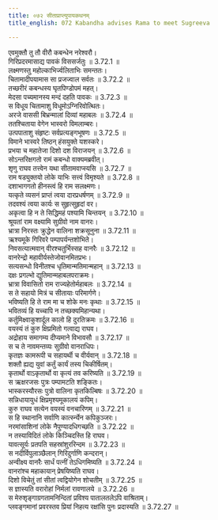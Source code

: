 ```yaml
---
title: ०७२ सीताप्राप्त्युपायकथनम्
title_english: 072 Kabandha advises Rama to meet Sugreeva

---
```



एवमुक्तौ तु तौ वीरौ कबन्धेन नरेश्वरौ।  
गिरिप्रदरमासाद्य पावकं विससर्जतुः ॥ 3.72.1 ॥   
लक्ष्मणस्तु महोल्काभिर्ज्वलिताभिः समन्ततः।  
चितामादीपयामास सा प्रजज्वाल सर्वतः ॥ 3.72.2 ॥   
तच्छरीरं कबन्धस्य घृतपिण्डोपमं महत्।  
मेदसा पच्यमानस्य मन्दं दहति पावकः ॥ 3.72.3 ॥   
स विधूय चितामाशु विधूमोऽग्निरिवोत्थितः।  
अरजे वाससी बिभ्रन्मालां दिव्यां महाबलः ॥ 3.72.4 ॥   
ततश्चिताया वेगेन भास्वरो विमलाम्बरः।  
उत्पपाताशु संहृष्टः सर्वप्रत्यङ्गभूषणः ॥ 3.72.5 ॥   
विमाने भास्वरे तिष्ठन् हंसयुक्ते यशस्करे।  
प्रभया च महातेजा दिशो दश विराजयन् ॥ 3.72.6 ॥   
सोऽन्तरिक्षगतो रामं कबन्धो वाक्यमब्रवीत्।  
शृणु राघव तत्त्वेन यथा सीतामवाप्स्यसि ॥ 3.72.7 ॥   
राम षड्युक्तयो लोके याभिः सत्त्वं विमृश्यते ॥ 3.72.8 ॥   
दशाभागगतो हीनस्त्वं हि राम सलक्ष्मणः।  
यत्कृते व्यसनं प्राप्तं त्वया दारप्रधर्षणम् ॥ 3.72.9 ॥   
तदवश्यं त्वया कार्यः स सुहृत्सुहृदां वर।  
अकृत्वा हि न ते सिद्धिमहं पश्यामि चिन्तयन् ॥ 3.72.10 ॥   
श्रूयतां राम वक्ष्यामि सुग्रीवो नाम वानरः।  
भ्रात्रा निरस्तः क्रुद्धेन वालिना शक्रसूनुना ॥ 3.72.11 ॥   
ऋश्यमूके गिरिवरे पम्पापर्यन्तशोभिते।  
निवसत्यात्मवान् वीरश्चतुर्भिस्सह वानरैः ॥ 3.72.12 ॥   
वानरेन्द्रो महावीर्यस्तेजोवानमितप्रभः।  
सत्यसन्धो विनीतश्च धृतिमान्मतिमान्महान् ॥ 3.72.13 ॥   
दक्षः प्रगल्भो द्युतिमान्महाबलपराक्रमः।  
भ्रात्रा विवासितो राम राज्यहेतोर्महाबलः ॥ 3.72.14 ॥   
स ते सहायो मित्रं च सीतायाः परिमार्गणे।  
भविष्यति हि ते राम मा च शोके मनः कृथाः ॥ 3.72.15 ॥   
भवितव्यं हि यच्चापि न तच्छक्यमिहान्यथा।  
कर्तुमिक्ष्वाकुशार्दूल कालो हि दुरतिक्रमः ॥ 3.72.16 ॥   
वयस्यं तं कुरु क्षिप्रमितो गत्वाद्य राघव।  
अद्रोहाय समागम्य दीप्यमाने विभावसौ ॥ 3.72.17 ॥   
स च ते नावमन्तव्यः सुग्रीवो वानराधिपः।  
कृतज्ञः कामरूपी च सहायर्थी च वीर्यवान् ॥ 3.72.18 ॥   
शक्तौ ह्यद्य युवां कर्तुं कार्यं तस्य चिकीर्षितम्।  
कृतार्थो वाऽकृतार्थो वा कृत्यं तव करिष्यति ॥ 3.72.19 ॥   
स ऋक्षरजसः पुत्रः पम्पामटति शङ्कितः।  
भास्करस्यौरसः पुत्रो वालिना कृतकिल्बिषः ॥ 3.72.20 ॥   
सन्निधायायुधं क्षिप्रमृश्यमूकालयं कपिम्।  
कुरु राघव सत्येन वयस्यं वनचारिणम् ॥ 3.72.21 ॥   
स हि स्थानानि सर्वाणि कार्त्स्न्येन कपिकुञ्जरः।  
नरमांसाशिनां लोके नैपुण्यादधिगच्छति ॥ 3.72.22 ॥   
न तस्याविदितं लोके किञ्चिदस्ति हि राघव।  
यावत्सूर्यः प्रतपति सहस्रांशुररिन्दम ॥ 3.72.23 ॥   
स नदीर्विपुलाञ्छैलान् गिरिदुर्गाणि कन्दरान्।  
अन्वीक्ष्य वानरैः सार्धं पत्नीं तेऽधिगमिष्यति ॥ 3.72.24 ॥   
वानरांश्च महाकायान् प्रेषयिष्यति राघव।  
दिशो विचेतुं तां सीतां त्वद्वियोगेन शोचतीम् ॥ 3.72.25 ॥   
स ज्ञास्यति वरारोहां निर्मलां रावणालये ॥ 3.72.26 ॥   
स मेरुशृङ्गाग्रगतामनिन्दितां प्रविश्य पातालतलेऽपि वाश्रिताम्।  
प्लवङ्गमानां प्रवरस्तव प्रियां निहत्य रक्षांसि पुनः प्रदास्यति ॥ 3.72.27 ॥   